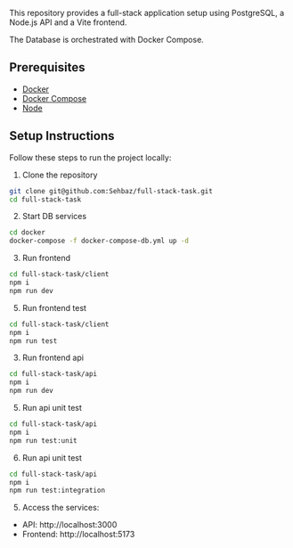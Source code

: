 This repository provides a full-stack application setup using PostgreSQL, a Node.js API and a Vite frontend.

The Database is orchestrated with Docker Compose.

## Prerequisites

- [Docker](https://docs.docker.com/get-docker/)
- [Docker Compose](https://docs.docker.com/compose/)
- [Node](https://nodejs.org/en)

## Setup Instructions

Follow these steps to run the project locally:

1. Clone the repository

```bash
git clone git@github.com:Sehbaz/full-stack-task.git
cd full-stack-task
```

2. Start DB services

```bash
cd docker
docker-compose -f docker-compose-db.yml up -d
```

3. Run frontend

```bash
cd full-stack-task/client
npm i
npm run dev
```

5. Run frontend test

```bash
cd full-stack-task/client
npm i
npm run test
```

3. Run frontend api

```bash
cd full-stack-task/api
npm i
npm run dev
```

5. Run api unit test

```bash
cd full-stack-task/api
npm i
npm run test:unit
```

6. Run api unit test

```bash
cd full-stack-task/api
npm i
npm run test:integration
```

5. Access the services:

- API: http://localhost:3000
- Frontend: http://localhost:5173

